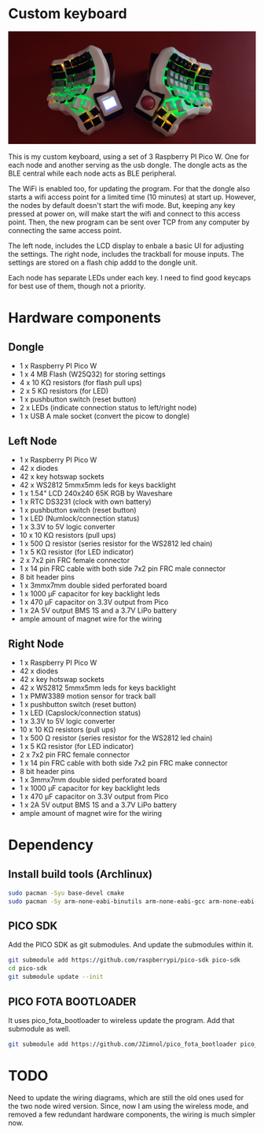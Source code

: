 # Custom keyboard

![WiFi/BLE](images/kbd_wifi_1.jpg)

This is my custom keyboard, using a set of 3 Raspberry PI Pico W. One for each node and another
serving as the usb dongle. The dongle acts as the BLE central while each node acts as BLE
peripheral.

The WiFi is enabled too, for updating the program. For that the dongle also starts a wifi
access point for a limited time (10 minutes) at start up. However, the nodes by default
doesn't start the wifi mode. But, keeping any key pressed at power on, will make start the
wifi and connect to this access point. Then, the new program can be sent over TCP from
any computer by connecting the same access point.

The left node, includes the LCD display to enbale a basic UI for adjusting the settings.
The right node, includes the trackball for mouse inputs.
The settings are stored on a flash chip addd to the dongle unit.

Each node has separate LEDs under each key. I need to find good keycaps for best use of them,
though not a priority.

# Hardware components

## Dongle

- 1 x Raspberry PI Pico W
- 1 x 4 MB Flash (W25Q32) for storing settings
- 4 x 10 KΩ resistors (for flash pull ups)
- 2 x 5 KΩ resistors (for LED)
- 1 x pushbutton switch (reset button)
- 2 x LEDs (indicate connection status to left/right node)
- 1 x USB A male socket (convert the picow to dongle)

## Left Node

- 1 x Raspberry PI Pico W
- 42 x diodes
- 42 x key hotswap sockets
- 42 x WS2812 5mmx5mm leds for keys backlight
- 1 x 1.54" LCD 240x240 65K RGB by Waveshare
- 1 x RTC DS3231 (clock with own battery)
- 1 x pushbutton switch (reset button)
- 1 x LED (Numlock/connection status)
- 1 x 3.3V to 5V logic converter
- 10 x 10 KΩ resistors (pull ups)
- 1 x 500 Ω resistor (series resistor for the WS2812 led chain)
- 1 x 5 KΩ resistor (for LED indicator)
- 2 x 7x2 pin FRC female connector
- 1 x 14 pin FRC cable with both side 7x2 pin FRC male connector
- 8 bit header pins
- 1 x 3mmx7mm double sided perforated board
- 1 x 1000 µF capacitor for key backlight leds
- 1 x 470 µF capacitor on 3.3V output from Pico
- 1 x 2A 5V output BMS 1S and a 3.7V LiPo battery
- ample amount of magnet wire for the wiring

## Right Node

- 1 x Raspberry PI Pico W
- 42 x diodes
- 42 x key hotswap sockets
- 42 x WS2812 5mmx5mm leds for keys backlight
- 1 x PMW3389 motion sensor for track ball
- 1 x pushbutton switch (reset button)
- 1 x LED (Capslock/connection status)
- 1 x 3.3V to 5V logic converter
- 10 x 10 KΩ resistors (pull ups)
- 1 x 500 Ω resistor (series resistor for the WS2812 led chain)
- 1 x 5 KΩ resistor (for LED indicator)
- 2 x 7x2 pin FRC female connector
- 1 x 14 pin FRC cable with both side 7x2 pin FRC make connector
- 8 bit header pins
- 1 x 3mmx7mm double sided perforated board
- 1 x 1000 µF capacitor for key backlight leds
- 1 x 470 µF capacitor on 3.3V output from Pico
- 1 x 2A 5V output BMS 1S and a 3.7V LiPo battery
- ample amount of magnet wire for the wiring

# Dependency

## Install build tools (Archlinux)

```sh
sudo pacman -Syu base-devel cmake
sudo pacman -Sy arm-none-eabi-binutils arm-none-eabi-gcc arm-none-eabi-newlib
```

## PICO SDK

Add the PICO SDK as git submodules. And update the submodules within it.

```sh
git submodule add https://github.com/raspberrypi/pico-sdk pico-sdk
cd pico-sdk
git submodule update --init
```

## PICO FOTA BOOTLOADER

It uses pico_fota_bootloader to wireless update the program. Add that submodule as well.

``` sh
git submodule add https://github.com/JZimnol/pico_fota_bootloader pico_fota_bootloader
```

# TODO

Need to update the wiring diagrams, which are still the old ones used for the two node wired version.
Since, now I am using the wireless mode, and removed a few redundant hardware components, the wiring
is much simpler now.
